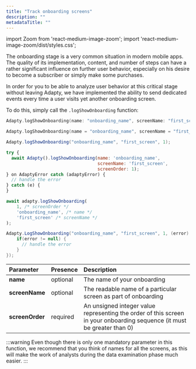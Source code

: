```yaml
---
title: "Track onboarding screens"
description: ""
metadataTitle: ""
---
```


import Zoom from 'react-medium-image-zoom';
import 'react-medium-image-zoom/dist/styles.css';

The onboarding stage is a very common situation in modern mobile apps. The quality of its implementation, content, and number of steps can have a rather significant influence on further user behavior, especially on his desire to become a subscriber or simply make some purchases.

In order for you to be able to analyze user behavior at this critical stage without leaving Adapty, we have implemented the ability to send dedicated events every time a user visits yet another onboarding screen.

To do this, simply call the `.logShowOnboarding` function:

```swift title="Swift"
Adapty.logShowOnboarding(name: "onboarding_name", screenName: "first_screen", screenOrder: 1)
```
```kotlin title="Kotlin"
Adapty.logShowOnboarding(name = "onboarding_name", screenName = "first_screen", screenOrder = 1)
```
```java title="Java"
Adapty.logShowOnboarding("onboarding_name", "first_screen", 1);
```
```javascript title="Flutter"
try {
  await Adapty().logShowOnboarding(name: 'onboarding_name', 
                                   screenName: 'first_screen', 
                                   screenOrder: 1);
} on AdaptyError catch (adaptyError) {
  // handle the error
} catch (e) {
}
```
```typescript title="React Native"
await adapty.logShowOnboarding(
	1, /* screenOrder */
	'onboarding_name', /* name */
	'first_screen' /* screenName */
);
```
```csharp title="Unity"
Adapty.LogShowOnboarding("onboarding_name", "first_screen", 1, (error) => {
    if(error != null) {
      // handle the error
    }
});
```

| Parameter       | Presence | Description                                                                                                             |
| :-------------- | :------- | :---------------------------------------------------------------------------------------------------------------------- |
| **name**        | optional | The name of your onboarding                                                                                             |
| **screenName**  | optional | The readable name of a particular screen as part of onboarding                                                          |
| **screenOrder** | required | An unsigned integer value representing the order of this screen in your onboarding sequence (it must be greater than 0) |

:::warning
Even though there is only one mandatory parameter in this function, we recommend that you think of names for all the screens, as this will make the work of analysts during the data examination phase much easier.
:::